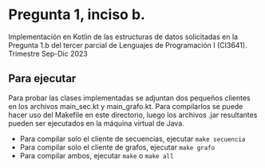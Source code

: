 # Pregunta 1, inciso b.

Implementación en Kotlin de las estructuras de datos solicitadas en la Pregunta 1.b del tercer parcial de Lenguajes de Programación I (CI3641). Trimestre Sep-Dic 2023

## Para ejecutar

Para probar las clases implementadas se adjuntan dos pequeños clientes en los archivos main_sec.kt y main_grafo.kt. Para compilarlos se puede hacer uso del Makefile en este directorio, luego los archivos .jar resultantes pueden ser ejecutados en la máquina virtual de Java.

* Para compilar solo el cliente de secuencias, ejecutar `make secuencia`
* Para compilar solo el cliente de grafos, ejecutar `make grafo`
* Para compilar ambos, ejecutar `make` o `make all`